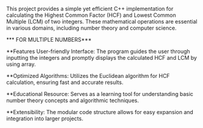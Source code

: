 This project provides a simple yet efficient C++ implementation for calculating the Highest Common Factor (HCF) and Lowest Common Multiple (LCM) of two integers. These mathematical operations are essential in various domains, including number theory and computer science.

*** FOR MULTIPLE NUMBERS***

**Features
User-friendly Interface: The program guides the user through inputting the integers and promptly displays the calculated HCF and LCM by using array.

**Optimized Algorithms: Utilizes the Euclidean algorithm for HCF calculation, ensuring fast and accurate results.

**Educational Resource: Serves as a learning tool for understanding basic number theory concepts and algorithmic techniques.

**Extensibility: The modular code structure allows for easy expansion and integration into larger projects.
